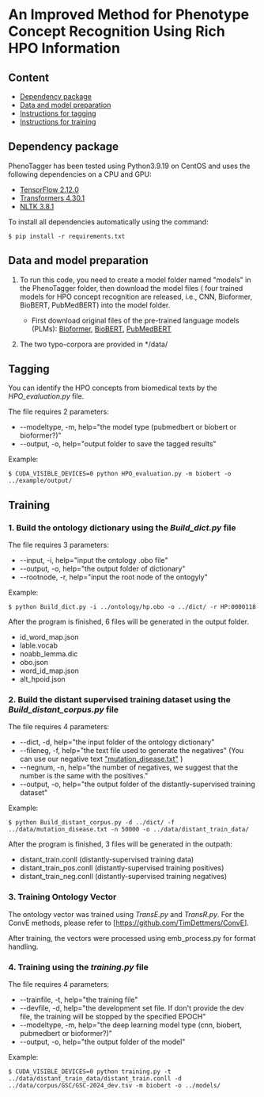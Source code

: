 # An Improved Method for Phenotype Concept Recognition Using Rich HPO Information

## Content

- [Dependency package](#package)
- [Data and model preparation](#preparation)
- [Instructions for tagging](#tagging)
- [Instructions for training](#training)


## Dependency package

<a name="package"></a>
PhenoTagger has been tested using Python3.9.19 on CentOS and uses the following dependencies on a CPU and GPU:

- [TensorFlow 2.12.0](https://www.tensorflow.org/)
- [Transformers 4.30.1](https://huggingface.co/docs/transformers/index)
- [NLTK 3.8.1](www.nltk.org)


To install all dependencies automatically using the command:

```
$ pip install -r requirements.txt
```

## Data and model preparation

<a name="preparation"></a>

1. To run this code, you need to create a model folder named "models" in the PhenoTagger folder, then download the model files ( four trained models for HPO concept recognition are released, i.e., CNN, Bioformer, BioBERT, PubMedBERT) into the model folder.

   - First download original files of the pre-trained language models (PLMs): [Bioformer](https://huggingface.co/bioformers/bioformer-8L/), [BioBERT](https://huggingface.co/dmis-lab/biobert-base-cased-v1.2), [PubMedBERT](https://huggingface.co/microsoft/BiomedNLP-PubMedBERT-base-uncased-abstract-fulltext)
2. The two typo-corpora are provided in */data/ 

## Tagging

<a name="tagging"></a>

You can identify the HPO concepts from biomedical texts by the *HPO_evaluation.py* file.


The file requires 2 parameters:

- --modeltype, -m, help="the model type (pubmedbert or biobert or bioformer?)"
- --output, -o, help="output folder to save the tagged results"

Example:

```
$ CUDA_VISIBLE_DEVICES=0 python HPO_evaluation.py -m biobert -o ../example/output/
```

## Training

<a name="training"></a>

### 1. Build the ontology dictionary using the *Build_dict.py* file

The file requires 3 parameters:

- --input, -i, help="input the ontology .obo file"
- --output, -o, help="the output folder of dictionary"
- --rootnode, -r, help="input the root node of the ontogyly"

Example:

```
$ python Build_dict.py -i ../ontology/hp.obo -o ../dict/ -r HP:0000118
```

After the program is finished, 6 files will be generated in the output folder.

- id\_word\_map.json
- lable.vocab
- noabb\_lemma.dic
- obo.json
- word\_id\_map.json
- alt\_hpoid.json

### 2. Build the distant supervised training dataset using the *Build_distant_corpus.py* file

The file requires 4 parameters:

- --dict, -d, help="the input folder of the ontology dictionary"
- --fileneg, -f, help="the text file used to generate the negatives" (You can use our negative text ["mutation_disease.txt"](https://ftp.ncbi.nlm.nih.gov/pub/lu/PhenoTagger/mutation_disease.zip) )
- --negnum, -n, help="the number of negatives, we suggest that the number is the same with the positives."
- --output, -o, help="the output folder of the distantly-supervised training dataset"

Example:

```
$ python Build_distant_corpus.py -d ../dict/ -f ../data/mutation_disease.txt -n 50000 -o ../data/distant_train_data/
```

After the program is finished, 3 files will be generated in the outpath:

- distant\_train.conll       (distantly-supervised training data)
- distant\_train\_pos.conll  (distantly-supervised training positives)
- distant\_train\_neg.conll  (distantly-supervised training negatives)

### 3. Training Ontology Vector

The ontology vector was trained using *TransE.py* and *TransR.py*. For the ConvE methods, please refer to [https://github.com/TimDettmers/ConvE].

After training, the vectors were processed using emb_process.py for format handling.

### 4. Training using the *training.py* file

The file requires 4 parameters:

- --trainfile, -t, help="the training file"
- --devfile, -d, help="the development set file. If don't provide the dev file, the training will be stopped by the specified EPOCH"
- --modeltype, -m, help="the deep learning model type (cnn, biobert, pubmedbert or bioformer?)"
- --output, -o, help="the output folder of the model"

Example:

```
$ CUDA_VISIBLE_DEVICES=0 python training.py -t ../data/distant_train_data/distant_train.conll -d ../data/corpus/GSC/GSC-2024_dev.tsv -m biobert -o ../models/
```
